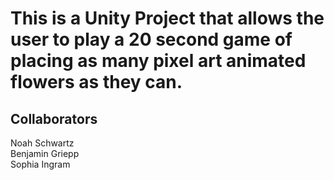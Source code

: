 # This is a Unity Project that allows the user to play a 20 second game of placing as many pixel art animated flowers as they can.

## Collaborators
Noah Schwartz  
Benjamin Griepp  
Sophia Ingram
